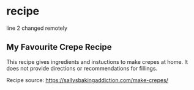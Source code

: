 # recipe
line 2 changed remotely
## My Favourite Crepe Recipe
This recipe gives ingredients and instuctions to make crepes at home. It does not provide directions or recommendations for fillings. 

Recipe source: https://sallysbakingaddiction.com/make-crepes/

